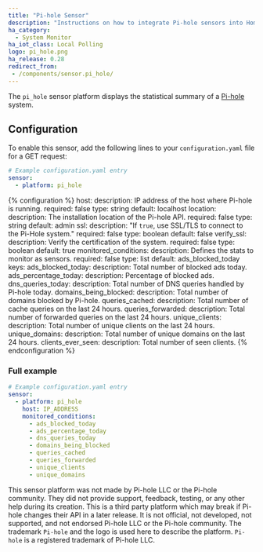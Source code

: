 ```yaml
---
title: "Pi-hole Sensor"
description: "Instructions on how to integrate Pi-hole sensors into Home Assistant."
ha_category:
  - System Monitor
ha_iot_class: Local Polling
logo: pi_hole.png
ha_release: 0.28
redirect_from:
 - /components/sensor.pi_hole/
---
```


The `pi_hole` sensor platform displays the statistical summary of a [Pi-hole](https://pi-hole.net/) system.

## Configuration

To enable this sensor, add the following lines to your `configuration.yaml` file for a GET request:

```yaml
# Example configuration.yaml entry
sensor:
  - platform: pi_hole
```

{% configuration %}
host:
  description: IP address of the host where Pi-hole is running.
  required: false
  type: string
  default: localhost
location:
  description: The installation location of the Pi-hole API.
  required: false
  type: string
  default: admin
ssl:
  description: "If `true`, use SSL/TLS to connect to the Pi-Hole system."
  required: false
  type: boolean
  default: false
verify_ssl:
  description: Verify the certification of the system.
  required: false
  type: boolean
  default: true
monitored_conditions:
  description: Defines the stats to monitor as sensors.
  required: false
  type: list
  default: ads_blocked_today
  keys:
    ads_blocked_today:
      description: Total number of blocked ads today.
    ads_percentage_today:
      description: Percentage of blocked ads.
    dns_queries_today:
      description: Total number of DNS queries handled by Pi-hole today.
    domains_being_blocked:
      description: Total number of domains blocked by Pi-hole.
    queries_cached:
      description: Total number of cache queries on the last 24 hours.
    queries_forwarded:
      description: Total number of forwarded queries on the last 24 hours.
    unique_clients:
      description: Total number of unique clients on the last 24 hours.
    unique_domains:
      description: Total number of unique domains on the last 24 hours.
    clients_ever_seen:
      description: Total number of seen clients.
{% endconfiguration %}

### Full example

```yaml
# Example configuration.yaml entry
sensor:
  - platform: pi_hole
    host: IP_ADDRESS
    monitored_conditions:
      - ads_blocked_today
      - ads_percentage_today
      - dns_queries_today
      - domains_being_blocked
      - queries_cached
      - queries_forwarded
      - unique_clients
      - unique_domains
```

This sensor platform was not made by Pi-hole LLC or the Pi-hole community. They did not provide support, feedback, testing, or any other help during its creation. This is a third party platform which may break if Pi-hole changes their API in a later release. It is not official, not developed, not supported, and not endorsed Pi-hole LLC or the Pi-hole community. The trademark `Pi-hole` and the logo is used here to describe the platform. `Pi-hole` is a registered trademark of Pi-hole LLC.
